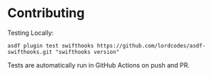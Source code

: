 # Contributing

Testing Locally:

```shell
asdf plugin test swifthooks https://github.com/lordcodes/asdf-swifthooks.git "swifthooks version"
```

Tests are automatically run in GitHub Actions on push and PR.
